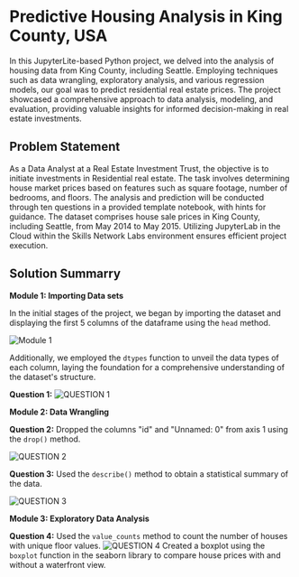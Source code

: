 # Predictive Housing Analysis in King County, USA

In this JupyterLite-based Python project, we delved into the analysis of housing data from King County, including Seattle. Employing techniques such as data wrangling, exploratory analysis, and various regression models, our goal was to predict residential real estate prices. The project showcased a comprehensive approach to data analysis, modeling, and evaluation, providing valuable insights for informed decision-making in real estate investments.

## Problem Statement

As a Data Analyst at a Real Estate Investment Trust, the objective is to initiate investments in Residential real estate. The task involves determining house market prices based on features such as square footage, number of bedrooms, and floors. The analysis and prediction will be conducted through ten questions in a provided template notebook, with hints for guidance. The dataset comprises house sale prices in King County, including Seattle, from May 2014 to May 2015. Utilizing JupyterLab in the Cloud within the Skills Network Labs environment ensures efficient project execution.

## Solution Summarry

**Module 1: Importing Data sets**

In the initial stages of the project, we began by importing the dataset and displaying the first 5 columns of the dataframe using the `head` method. 

![Module 1](https://github.com/AashishhSharmaa/Predictive_Housing_Analysis-JupyterLite_and_Python/assets/152653168/9d0ac3b4-2301-4719-8c83-5f3a5bd95c3e)

Additionally, we employed the `dtypes` function to unveil the data types of each column, laying the foundation for a comprehensive understanding of the dataset's structure.

**Question 1:**
![QUESTION 1 ](https://github.com/AashishhSharmaa/Predictive_Housing_Analysis-JupyterLite_and_Python/assets/152653168/9c0dbe76-82f8-49fa-90a1-512238007435)

**Module 2: Data Wrangling**

**Question 2:**
Dropped the columns "id" and "Unnamed: 0" from axis 1 using the `drop()` method.

![QUESTION 2 ](https://github.com/AashishhSharmaa/Predictive_Housing_Analysis-JupyterLite_and_Python/assets/152653168/ff52f0df-3a3c-44f7-b424-e8699806fda7)

**Question 3:**
Used the `describe()` method to obtain a statistical summary of the data.

![QUESTION 3 ](https://github.com/AashishhSharmaa/Predictive_Housing_Analysis-JupyterLite_and_Python/assets/152653168/1f3952fe-b60f-49f8-85c1-23b6b18077ed)

**Module 3: Exploratory Data Analysis**

**Question 4:**
Used the `value_counts` method to count the number of houses with unique floor values.
![QUESTION 4 ](https://github.com/AashishhSharmaa/Predictive_Housing_Analysis-JupyterLite_and_Python/assets/152653168/d6d77f09-9a76-4619-8f08-b31da478a3e3)
Created a boxplot using the `boxplot` function in the seaborn library to compare house prices with and without a waterfront view.




